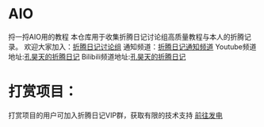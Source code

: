 # AIO
捋一捋AIO用的教程
本仓库用于收集折腾日记讨论组高质量教程与本人的折腾记录。
欢迎大家加入：[折腾日记讨论组](https://t.me/+bzSRf6dtG3lhYWVl)
通知频道：[折腾日记通知频道](https://t.me/+jhNzGg0oXNdhZDY9)
Youtube频道地址:[孔昊天的折腾日记](https://www.youtube.com/@user-ek1qg7ti5r)
Bilibili频道地址:[孔昊天的折腾日记](https://space.bilibili.com/473781263/video)
# 打赏项目：

打赏项目的用户可加入折腾日记VIP群，获取有限的技术支持 [前往发电](https://afdian.net/a/tossdiary)

